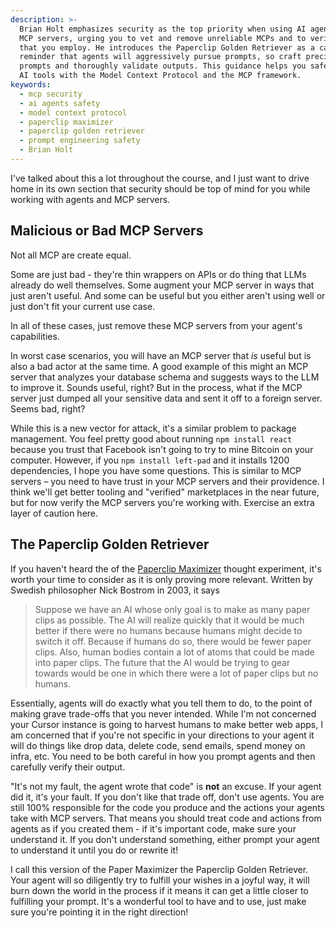 ```yaml
---
description: >-
  Brian Holt emphasizes security as the top priority when using AI agents and
  MCP servers, urging you to vet and remove unreliable MCPs and to verify any
  that you employ. He introduces the Paperclip Golden Retriever as a cautionary
  reminder that agents will aggressively pursue prompts, so craft precise
  prompts and thoroughly validate outputs. This guidance helps you safely build
  AI tools with the Model Context Protocol and the MCP framework.
keywords:
  - mcp security
  - ai agents safety
  - model context protocol
  - paperclip maximizer
  - paperclip golden retriever
  - prompt engineering safety
  - Brian Holt
---
```

I've talked about this a lot throughout the course, and I just want to drive home in its own section that security should be top of mind for you while working with agents and MCP servers.

## Malicious or Bad MCP Servers

Not all MCP are create equal.

Some are just bad - they're thin wrappers on APIs or do thing that LLMs already do well themselves. Some augment your MCP server in ways that just aren't useful. And some can be useful but you either aren't using well or just don't fit your current use case.

In all of these cases, just remove these MCP servers from your agent's capabilities.

In worst case scenarios, you will have an MCP server that _is_ useful but is also a bad actor at the same time. A good example of this might an MCP server that analyzes your database schema and suggests ways to the LLM to improve it. Sounds useful, right? But in the process, what if the MCP server just dumped all your sensitive data and sent it off to a foreign server. Seems bad, right?

While this is a new vector for attack, it's a similar problem to package management. You feel pretty good about running `npm install react` because you trust that Facebook isn't going to try to mine Bitcoin on your computer. However, if you `npm install left-pad` and it installs 1200 dependencies, I hope you have some questions. This is similar to MCP servers – you need to have trust in your MCP servers and their providence. I think we'll get better tooling and "verified" marketplaces in the near future, but for now verify the MCP servers you're working with. Exercise an extra layer of caution here.

## The Paperclip Golden Retriever

If you haven't heard the of the [Paperclip Maximizer][paperclip] thought experiment, it's worth your time to consider as it is only proving more relevant. Written by Swedish philosopher Nick Bostrom in 2003, it says

> Suppose we have an AI whose only goal is to make as many paper clips as possible. The AI will realize quickly that it would be much better if there were no humans because humans might decide to switch it off. Because if humans do so, there would be fewer paper clips. Also, human bodies contain a lot of atoms that could be made into paper clips. The future that the AI would be trying to gear towards would be one in which there were a lot of paper clips but no humans.

Essentially, agents will do exactly what you tell them to do, to the point of making grave trade-offs that you never intended. While I'm not concerned your Cursor instance is going to harvest humans to make better web apps, I am concerned that if you're not specific in your directions to your agent it will do things like drop data, delete code, send emails, spend money on infra, etc. You need to be both careful in how you prompt agents and then carefully verify their output.

"It's not my fault, the agent wrote that code" is **not** an excuse. If your agent did it, it's your fault. If you don't like that trade off, don't use agents. You are still 100% responsible for the code you produce and the actions your agents take with MCP servers. That means you should treat code and actions from agents as if you created them - if it's important code, make sure your understand it. If you don't understand something, either prompt your agent to understand it until you do or rewrite it!

I call this version of the Paper Maximizer the Paperclip Golden Retriever. Your agent will so diligently try to fulfill your wishes in a joyful way, it will burn down the world in the process if it means it can get a little closer to fulfilling your prompt. It's a wonderful tool to have and to use, just make sure you're pointing it in the right direction!

[paperclip]: https://en.wikipedia.org/wiki/Instrumental_convergence#Paperclip_maximizer
